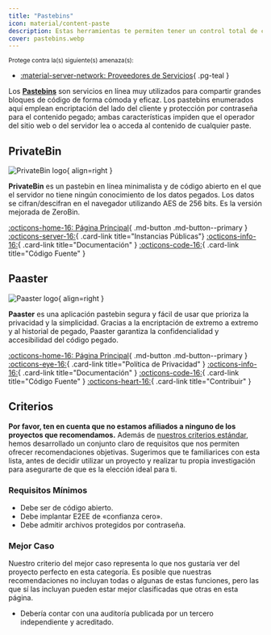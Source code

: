 ```yaml
---
title: "Pastebins"
icon: material/content-paste
description: Estas herramientas te permiten tener un control total de cualquier dato pegado que compartas con terceros.
cover: pastebins.webp
---
```


<small>Protege contra la(s) siguiente(s) amenaza(s):</small>

- [:material-server-network: Proveedores de Servicios](basics/common-threats.md#privacy-from-service-providers){ .pg-teal }

Los [**Pastebins**](https://es.wikipedia.org/wiki/Pastebin) son servicios en línea muy utilizados para compartir grandes bloques de código de forma cómoda y eficaz. Los pastebins enumerados aquí emplean encriptación del lado del cliente y protección por contraseña para el contenido pegado; ambas características impiden que el operador del sitio web o del servidor lea o acceda al contenido de cualquier paste.

## PrivateBin

<div class="admonition recommendation" markdown>

![PrivateBin logo](assets/img/pastebins/privatebin.svg){ align=right }

**PrivateBin** es un pastebin en línea minimalista y de código abierto en el que el servidor no tiene ningún conocimiento de los datos pegados. Los datos se cifran/descifran en el navegador utilizando AES de 256 bits. Es la versión mejorada de ZeroBin.

[:octicons-home-16: Página Principal](https://privatebin.info){ .md-button .md-button--primary }
[:octicons-server-16:](https://privatebin.info/directory){ .card-link title="Instancias Públicas"}
[:octicons-info-16:](https://github.com/PrivateBin/PrivateBin/wiki/FAQ){ .card-link title="Documentación" }
[:octicons-code-16:](https://github.com/PrivateBin/PrivateBin){ .card-link title="Código Fuente" }

</div>

## Paaster

<div class="admonition recommendation" markdown>

![Paaster logo](assets/img/pastebins/paaster.svg){ align=right }

**Paaster** es una aplicación pastebin segura y fácil de usar que prioriza la privacidad y la simplicidad. Gracias a la encriptación de extremo a extremo y al historial de pegado, Paaster garantiza la confidencialidad y accesibilidad del código pegado.

[:octicons-home-16: Página Principal](https://paaster.io){ .md-button .md-button--primary }
[:octicons-eye-16:](https://paaster.io/privacy-policy){ .card-link title="Política de Privacidad" }
[:octicons-info-16:](https://github.com/WardPearce/paaster#security){ .card-link title="Documentación" }
[:octicons-code-16:](https://github.com/WardPearce/paaster){ .card-link title="Código Fuente" }
[:octicons-heart-16:](https://github.com/sponsors/WardPearce){ .card-link title="Contribuir" }

</div>

## Criterios

**Por favor, ten en cuenta que no estamos afiliados a ninguno de los proyectos que recomendamos.** Además de [nuestros criterios estándar](about/criteria.md), hemos desarrollado un conjunto claro de requisitos que nos permiten ofrecer recomendaciones objetivas. Sugerimos que te familiarices con esta lista, antes de decidir utilizar un proyecto y realizar tu propia investigación para asegurarte de que es la elección ideal para ti.

### Requisitos Mínimos

- Debe ser de código abierto.
- Debe implantar E2EE de «confianza cero».
- Debe admitir archivos protegidos por contraseña.

### Mejor Caso

Nuestro criterio del mejor caso representa lo que nos gustaría ver del proyecto perfecto en esta categoría. Es posible que nuestras recomendaciones no incluyan todas o algunas de estas funciones, pero las que sí las incluyan pueden estar mejor clasificadas que otras en esta página.

- Debería contar con una auditoría publicada por un tercero independiente y acreditado.
